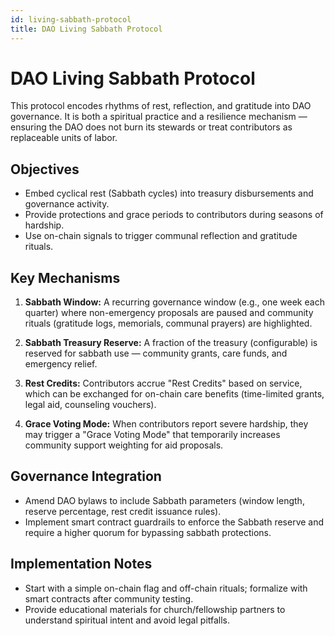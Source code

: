 ```yaml
---
id: living-sabbath-protocol
title: DAO Living Sabbath Protocol
---
```


# DAO Living Sabbath Protocol

This protocol encodes rhythms of rest, reflection, and gratitude into DAO governance. It is both a spiritual practice and a resilience mechanism — ensuring the DAO does not burn its stewards or treat contributors as replaceable units of labor.

## Objectives

- Embed cyclical rest (Sabbath cycles) into treasury disbursements and governance activity.
- Provide protections and grace periods to contributors during seasons of hardship.
- Use on-chain signals to trigger communal reflection and gratitude rituals.

## Key Mechanisms

1. **Sabbath Window:** A recurring governance window (e.g., one week each quarter) where non-emergency proposals are paused and community rituals (gratitude logs, memorials, communal prayers) are highlighted.

2. **Sabbath Treasury Reserve:** A fraction of the treasury (configurable) is reserved for sabbath use — community grants, care funds, and emergency relief.

3. **Rest Credits:** Contributors accrue "Rest Credits" based on service, which can be exchanged for on-chain care benefits (time-limited grants, legal aid, counseling vouchers).

4. **Grace Voting Mode:** When contributors report severe hardship, they may trigger a "Grace Voting Mode" that temporarily increases community support weighting for aid proposals.

## Governance Integration

- Amend DAO bylaws to include Sabbath parameters (window length, reserve percentage, rest credit issuance rules).
- Implement smart contract guardrails to enforce the Sabbath reserve and require a higher quorum for bypassing sabbath protections.

## Implementation Notes

- Start with a simple on-chain flag and off-chain rituals; formalize with smart contracts after community testing.
- Provide educational materials for church/fellowship partners to understand spiritual intent and avoid legal pitfalls.
